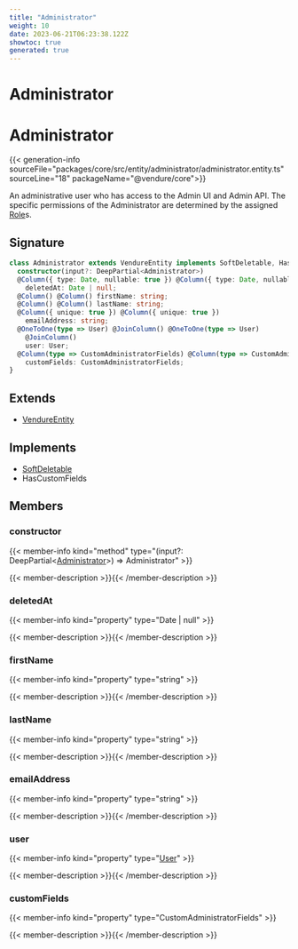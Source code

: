 ```yaml
---
title: "Administrator"
weight: 10
date: 2023-06-21T06:23:38.122Z
showtoc: true
generated: true
---
```

<!-- This file was generated from the Vendure source. Do not modify. Instead, re-run the "docs:build" script -->

# Administrator
<div class="symbol">


# Administrator

{{< generation-info sourceFile="packages/core/src/entity/administrator/administrator.entity.ts" sourceLine="18" packageName="@vendure/core">}}

An administrative user who has access to the Admin UI and Admin API. The
specific permissions of the Administrator are determined by the assigned
<a href='/typescript-api/entities/role#role'>Role</a>s.

## Signature

```TypeScript
class Administrator extends VendureEntity implements SoftDeletable, HasCustomFields {
  constructor(input?: DeepPartial<Administrator>)
  @Column({ type: Date, nullable: true }) @Column({ type: Date, nullable: true })
    deletedAt: Date | null;
  @Column() @Column() firstName: string;
  @Column() @Column() lastName: string;
  @Column({ unique: true }) @Column({ unique: true })
    emailAddress: string;
  @OneToOne(type => User) @JoinColumn() @OneToOne(type => User)
    @JoinColumn()
    user: User;
  @Column(type => CustomAdministratorFields) @Column(type => CustomAdministratorFields)
    customFields: CustomAdministratorFields;
}
```
## Extends

 * <a href='/typescript-api/entities/vendure-entity#vendureentity'>VendureEntity</a>


## Implements

 * <a href='/typescript-api/entities/interfaces#softdeletable'>SoftDeletable</a>
 * HasCustomFields


## Members

### constructor

{{< member-info kind="method" type="(input?: DeepPartial&#60;<a href='/typescript-api/entities/administrator#administrator'>Administrator</a>&#62;) => Administrator"  >}}

{{< member-description >}}{{< /member-description >}}

### deletedAt

{{< member-info kind="property" type="Date | null"  >}}

{{< member-description >}}{{< /member-description >}}

### firstName

{{< member-info kind="property" type="string"  >}}

{{< member-description >}}{{< /member-description >}}

### lastName

{{< member-info kind="property" type="string"  >}}

{{< member-description >}}{{< /member-description >}}

### emailAddress

{{< member-info kind="property" type="string"  >}}

{{< member-description >}}{{< /member-description >}}

### user

{{< member-info kind="property" type="<a href='/typescript-api/entities/user#user'>User</a>"  >}}

{{< member-description >}}{{< /member-description >}}

### customFields

{{< member-info kind="property" type="CustomAdministratorFields"  >}}

{{< member-description >}}{{< /member-description >}}


</div>
